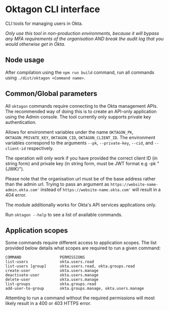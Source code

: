 # Oktagon CLI interface

CLI tools for managing users in Okta.

_Only use this tool in non-production environments, because it will bypass any MFA requirements of the organisation AND break the audit log that you would otherwise get in Okta._

## Node usage

After compilation using the `npm run build` command, run all commands using `./dist/oktagon <Command name>`.

## Common/Global parameters

All `oktagon` commands require connecting to the Okta management APIs. The recommended way of doing this is to create an API-only application using the Admin console. The tool currently only supports private key authentication.

Allows for environment variables under the name `OKTAGON_PK`, `OKTAGON_PRIVATE_KEY`, `OKTAGON_CID`, `OKTAGON_CLIENT_ID`. The environment variables correspond to the arguments `--pk`, `--private-key`, `--cid`, and `--client-id` respectively.

The operation will only work if you have provided the correct client ID (in string form) and private key (in string form, must be JWT format e.g -pk "{JWK}").

Please note that the organisation url must be of the base address rather than the admin url. Trying to pass an argument as `https://website-name-admin.okta.com'` instead of `https://website-name.okta.com'` will result in a 404 error.

The module additionally works for Okta's API services applications only.

Run `oktagon --help` to see a list of available commands.

## Application scopes

Some commands require different access to application scopes. The list provided below details what scopes are required to run a given command:

```
COMMAND                 PERMISSIONS
list-users              okta.users.read
list-users [group]      okta.users.read, okta.groups.read
create-user             okta.users.manage
deactivate-user         okta.users.manage
delete-user             okta.users.manage
list-groups             okta.groups.read
add-user-to-group       okta.groups.manage, okta.users.manage
```

Attemting to run a command without the required permissions will most likely result in a 400 or 403 HTTPS error.